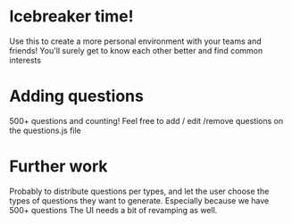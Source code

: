 # Icebreaker time!

Use this to create a more personal environment with your teams and friends! You'll surely get to know each other better and find common interests

# Adding questions
500+ questions and counting!
Feel free to add / edit /remove questions on the questions.js file

# Further work
Probably to distribute questions per types, and let the user choose the types of questions they want to generate. Especially because we have 500+ questions
The UI needs a bit of revamping as well.
